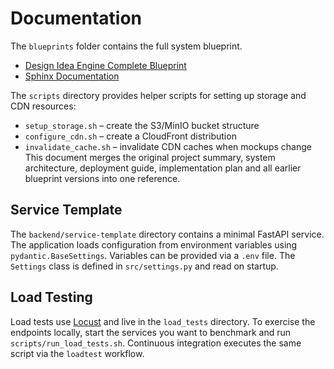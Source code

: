# Documentation

The `blueprints` folder contains the full system blueprint.

- [Design Idea Engine Complete Blueprint](blueprints/DesignIdeaEngineCompleteBlueprint.md)
- [Sphinx Documentation](sphinx/index)

The `scripts` directory provides helper scripts for setting up storage and CDN resources:

- `setup_storage.sh` – create the S3/MinIO bucket structure
- `configure_cdn.sh` – create a CloudFront distribution
- `invalidate_cache.sh` – invalidate CDN caches when mockups change
  This document merges the original project summary, system architecture, deployment guide, implementation plan and all earlier blueprint versions into one reference.

## Service Template

The `backend/service-template` directory contains a minimal FastAPI service. The
application loads configuration from environment variables using
`pydantic.BaseSettings`. Variables can be provided via a `.env` file. The
`Settings` class is defined in `src/settings.py` and read on startup.

## Load Testing

Load tests use [Locust](https://locust.io/) and live in the `load_tests`
directory. To exercise the endpoints locally, start the services you want to
benchmark and run `scripts/run_load_tests.sh`. Continuous integration executes
the same script via the `loadtest` workflow.
